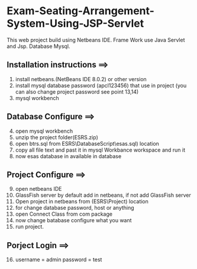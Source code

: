 # Exam-Seating-Arrangement-System-Using-JSP-Servlet
This web project build using Netbeans IDE. Frame Work use Java Servlet and Jsp. Database Mysql.

## Installation instructions ==>

1.	install netbeans.(NetBeans IDE 8.0.2) or other version
2.	install mysql database password (apcl123456) that use in project (you can also change project password see point 13,14)
3.	mysql workbench

## Database Configure  ==>

4.	open mysql workbench 
5.	unzip the project folder(ESRS.zip)
6.	open btrs.sql from ESRS\DatabaseScript\esas.sql) location
7.	copy all file text and past it in mysql Workbance workspace and run it      
8.	now esas database in available in database

## Project Configure  ==>

9.	open netbeans IDE
10.	GlassFish server by default add in netbeans, if not add GlassFish server
11.	Open project in netbeans from (ESRS\Project) location
12.	for change database password, host or anything
13.	open Connect Class from com package
14.	now change batabase configure what you want
15.	run project.

## Porject Login  ==>

16.	username = admin
	password = test

